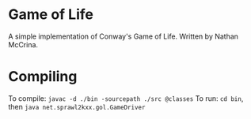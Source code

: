 Game of Life
====================
A simple implementation of Conway's Game of Life. Written by Nathan McCrina.

Compiling
====================
To compile: `javac -d ./bin -sourcepath ./src @classes`
To run: `cd bin`, then `java net.sprawl2kxx.gol.GameDriver`
